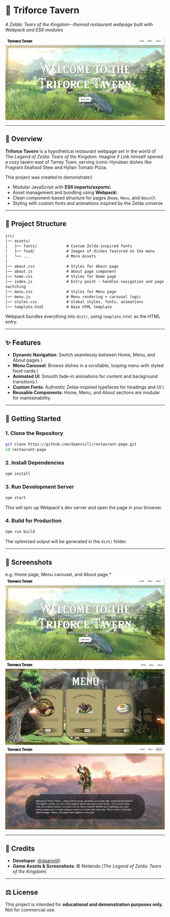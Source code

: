 # 🏰 Triforce Tavern

*A Zelda: Tears of the Kingdom--themed restaurant webpage built with
Webpack and ES6 modules*

![Home Page Preview](./src/assets/mainpage.png)

------------------------------------------------------------------------

## 🌟 Overview

**Triforce Tavern** is a hypothetical restaurant webpage set in the
world of *The Legend of Zelda: Tears of the Kingdom*. Imagine if Link
himself opened a cozy tavern east of Tarrey Town, serving iconic
Hyrulean dishes like Fragrant Seafood Stew and Hylian Tomato Pizza.

This project was created to demonstrate:\
- Modular JavaScript with **ES6 imports/exports**\
- Asset management and bundling using **Webpack**\
- Clean component-based structure for pages (`Home`, `Menu`, and
`About`)\
- Styling with custom fonts and animations inspired by the Zelda
universe

------------------------------------------------------------------------

## 📂 Project Structure

    src/
    │── assets/
    │   ├── fonts/             # Custom Zelda-inspired fonts
    │   ├── food/              # Images of dishes featured on the menu
    │   └── ...                # More Assets
    │
    │── about.css              # Styles for About page
    │── about.js               # About page component
    │── home.css               # Styles for Home page
    │── index.js               # Entry point – handles navigation and page switching
    │── menu.css               # Styles for Menu page
    │── menu.js                # Menu rendering + carousel logic
    │── styles.css             # Global styles, fonts, animations
    │── template.html          # Base HTML template

Webpack bundles everything into `dist/`, using `template.html` as the
HTML entry.

------------------------------------------------------------------------

## ✨ Features

-   **Dynamic Navigation**: Switch seamlessly between Home, Menu, and
    About pages.\
-   **Menu Carousel**: Browse dishes in a scrollable, looping menu with
    styled food cards.\
-   **Animated UI**: Smooth fade-in animations for content and
    background transitions.\
-   **Custom Fonts**: Authentic Zelda-inspired typefaces for headings
    and UI.\
-   **Reusable Components**: Home, Menu, and About sections are modular
    for maintainability.

------------------------------------------------------------------------

## 🚀 Getting Started

### 1. Clone the Repository

``` bash
git clone https://github.com/daanniill/restaurant-page.git
cd restaurant-page
```

### 2. Install Dependencies

``` bash
npm install
```

### 3. Run Development Server

``` bash
npm start
```

This will spin up Webpack's dev server and open the page in your
browser.

### 4. Build for Production

``` bash
npm run build
```

The optimized output will be generated in the `dist/` folder.

------------------------------------------------------------------------

## 📸 Screenshots

e.g. Home page, Menu carousel, and About page.*
![Home Page Preview](./src/assets/mainpage.png)
![Menu Page Preview](./src/assets/menupage.png)
![About Page Preview](./src/assets/aboutpage.png)

------------------------------------------------------------------------

## 🙏 Credits

-   **Developer**: [@daanniill](https://github.com/daanniill)\
-   **Game Assets & Screenshots**: © Nintendo (*The Legend of Zelda:
    Tears of the Kingdom*)

------------------------------------------------------------------------

## ⚖️ License

This project is intended for **educational and demonstration purposes
only**.\
Not for commercial use.
